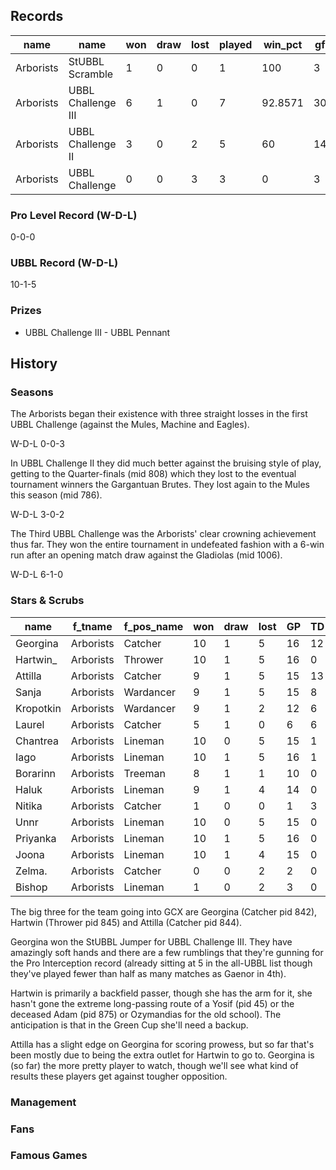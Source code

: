 ## Records

| name      | name               | won  | draw | lost | played | win_pct | gf   | ga   | cas  | tcdiff | ff   |
|-----------|--------------------|------|------|------|--------|---------|------|------|------|--------|------|
| Arborists | StUBBL Scramble    |    1 |    0 |    0 |      1 |     100 |    3 |    0 |    1 |      2 |    1 |
| Arborists | UBBL Challenge III |    6 |    1 |    0 |      7 | 92.8571 |   30 |   14 |   10 |      3 |    2 |
| Arborists | UBBL Challenge II  |    3 |    0 |    2 |      5 |      60 |   14 |    7 |    6 |     -5 |    1 |
| Arborists | UBBL Challenge     |    0 |    0 |    3 |      3 |       0 |    3 |    7 |    0 |     -6 |    0 |


### Pro Level Record (W-D-L)

0-0-0

### UBBL Record (W-D-L)

10-1-5

### Prizes

* UBBL Challenge III - UBBL Pennant

## History

### Seasons

The Arborists began their existence with three straight losses in the first UBBL Challenge (against the Mules, Machine and Eagles).

W-D-L 0-0-3

In UBBL Challenge II they did much better against the bruising style of play, getting to the Quarter-finals (mid 808) which they lost to the eventual tournament winners the Gargantuan Brutes. They lost again to the Mules this season (mid 786).

W-D-L 3-0-2

The Third UBBL Challenge was the Arborists' clear crowning achievement thus far. They won the entire tournament in undefeated fashion with a 6-win run after an opening match draw against the Gladiolas (mid 1006).

W-D-L 6-1-0

### Stars & Scrubs

| name      | f_tname   | f_pos_name | won  | draw | lost | GP   | TD   | Completions | Interceptions | BH   | SI   | Ki   | MVP  | SPP  |
|-----------|-----------|------------|------|------|------|------|------|-------------|---------------|------|------|------|------|------|
| Georgina  | Arborists | Catcher    |   10 |    1 |    5 |   16 |   12 |           7 |             6 |    0 |    0 |    0 |    3 |   70 |
| Hartwin_  | Arborists | Thrower    |   10 |    1 |    5 |   16 |    0 |          41 |             2 |    0 |    1 |    0 |    1 |   52 |
| Attilla   | Arborists | Catcher    |    9 |    1 |    5 |   15 |   13 |           4 |             0 |    0 |    1 |    0 |    1 |   50 |
| Sanja     | Arborists | Wardancer  |    9 |    1 |    5 |   15 |    8 |           1 |             0 |    0 |    2 |    0 |    2 |   39 |
| Kropotkin | Arborists | Wardancer  |    9 |    1 |    2 |   12 |    6 |           0 |             0 |    1 |    3 |    0 |    2 |   36 |
| Laurel    | Arborists | Catcher    |    5 |    1 |    0 |    6 |    6 |           0 |             1 |    0 |    0 |    0 |    0 |   20 |
| Chantrea  | Arborists | Lineman    |   10 |    0 |    5 |   15 |    1 |           0 |             0 |    0 |    0 |    0 |    2 |   13 |
| Iago      | Arborists | Lineman    |   10 |    1 |    5 |   16 |    1 |           4 |             0 |    0 |    0 |    0 |    1 |   12 |
| Borarinn  | Arborists | Treeman    |    8 |    1 |    1 |   10 |    0 |           0 |             0 |    3 |    1 |    1 |    0 |   10 |
| Haluk     | Arborists | Lineman    |    9 |    1 |    4 |   14 |    0 |           0 |             0 |    0 |    1 |    1 |    1 |    9 |
| Nitika    | Arborists | Catcher    |    1 |    0 |    0 |    1 |    3 |           0 |             0 |    0 |    0 |    0 |    0 |    9 |
| Unnr      | Arborists | Lineman    |   10 |    0 |    5 |   15 |    0 |           1 |             0 |    0 |    0 |    1 |    1 |    8 |
| Priyanka  | Arborists | Lineman    |   10 |    1 |    5 |   16 |    0 |           0 |             0 |    1 |    0 |    0 |    1 |    7 |
| Joona     | Arborists | Lineman    |   10 |    1 |    4 |   15 |    0 |           1 |             0 |    0 |    0 |    0 |    1 |    6 |
| Zelma.    | Arborists | Catcher    |    0 |    0 |    2 |    2 |    0 |           0 |             0 |    0 |    0 |    0 |    0 |    0 |
| Bishop    | Arborists | Lineman    |    1 |    0 |    2 |    3 |    0 |           0 |             0 |    0 |    0 |    0 |    0 |    0 |


The big three for the team going into GCX are Georgina (Catcher pid 842), Hartwin (Thrower pid 845) and Attilla (Catcher pid 844).

Georgina won the StUBBL Jumper for UBBL Challenge III. They have amazingly soft hands and there are a few rumblings that they're gunning for the Pro Interception record (already sitting at 5 in the all-UBBL list though they've played fewer than half as many matches as Gaenor in 4th).

Hartwin is primarily a backfield passer, though she has the arm for it, she hasn't gone the extreme long-passing route of a Yosif (pid 45) or the deceased Adam (pid 875) or Ozymandias for the old school). The anticipation is that in the Green Cup she'll need a backup.

Attilla has a slight edge on Georgina for scoring prowess, but so far that's been mostly due to being the extra outlet for Hartwin to go to. Georgina is (so far) the more pretty player to watch, though we'll see what kind of results these players get against tougher opposition.

### Management

### Fans

### Famous Games
